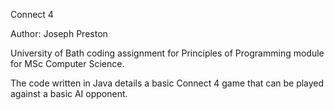 Connect 4

Author: Joseph Preston

University of Bath coding assignment for Principles of Programming module for MSc Computer Science.

The code written in Java details a basic Connect 4 game that can be played against a basic AI opponent.

